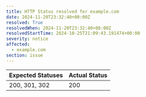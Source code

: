 ```yaml
---
title: HTTP Status resolved for example.com
date: 2024-11-20T23:32:40+00:00Z
resolved: True
resolvedWhen: 2024-11-20T23:32:40+00:00Z
resolvedStartTime: 2024-10-25T21:09:43.191474+00:00
severity: notice
affected:
  - example.com
section: issue
---
```


| Expected Statuses | Actual Status  |
|-------------------|----------------|
| 200, 301, 302 | 200 |
